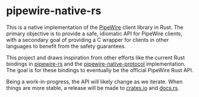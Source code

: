 # pipewire-native-rs

This is a native implementation of the [PipeWire](https://pipewire.org) client
library in Rust. The primary objective is to provide a safe, idiomatic API for
PipeWire clients, with a secondary goal of providing a C wrapper for clients in
other languages to benefit from the safety guarantees.

This project and draws inspiration from other efforts like the current Rust
bindings in [pipewire-rs](https://gitlab.freedesktop.org/pipewire/pipewire-rs)
and the
[pipewire-native-protocol](https://github.com/Troels51/pipewire-native-protocol)
implementation. The goal is for these bindings to eventually be the official
PipeWire Rust API.

Being a work-in-progress, the API will likely change as we iterate. When things
are more stable, a release will be made to [crates.io](https://crates.io) and
[docs.rs](https://docs.rs).
